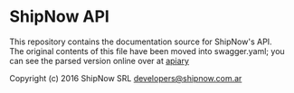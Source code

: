 ShipNow API
===========

This repository contains the documentation source for ShipNow's API.  
The original contents of this file have been moved into swagger.yaml; you can
see the parsed version online over at [apiary]

Copyright (c) 2016 ShipNow SRL <developers@shipnow.com.ar>

[apiary]: http://docs.shipnow.apiary.io/
